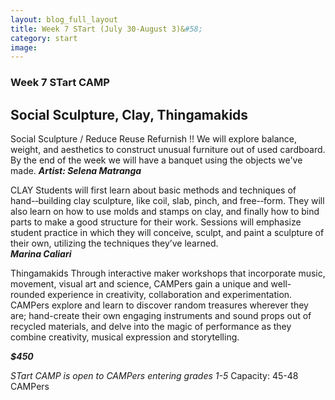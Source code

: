 ```yaml
---
layout: blog_full_layout
title: Week 7 STart (July 30-August 3)&#58; 
category: start
image: 
---
```


### Week 7 STart CAMP
##  Social Sculpture, Clay, Thingamakids


Social Sculpture / Reduce Reuse Refurnish !!
We will explore balance, weight, and aesthetics to construct unusual furniture out of used cardboard. By the end of the week we will have a banquet using the objects we've made. 
**_Artist: Selena Matranga_**


CLAY
Students  will  first  learn  about  basic  methods  and  techniques  of  hand-­‐building clay sculpture, like coil, slab, pinch, and free-­‐form. They will also learn on how to use molds and stamps on clay, and finally how to bind parts to make a good structure for their work.
Sessions will emphasize student practice in which they will conceive, sculpt, and paint a sculpture of their own, utilizing the techniques they’ve learned.   
**_Marina Caliari_**


Thingamakids
Through interactive maker workshops that incorporate music, movement, visual art and science, CAMPers gain a unique and well-rounded experience in creativity, collaboration and experimentation. CAMPers explore and learn to discover random treasures wherever they are; hand-create their own engaging instruments and sound props out of recycled materials, and delve into the magic of performance as they combine creativity, musical expression and storytelling.


**_$450_**

*STart CAMP is open to CAMPers entering grades 1-5*
Capacity: 45-48 CAMPers